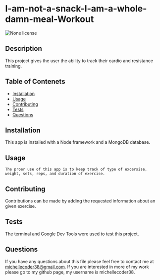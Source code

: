 # I-am-not-a-snack-I-am-a-whole-damn-meal-Workout
![None license](https://img.shields.io/badge/license-None-Red.svg)
## Description
This project gives the user the ability to track their cardio and resistance training.
## Table of Contenets

* [Installation](#installation)
* [Usage](#usage)
* [Contributing](#contributing)
* [Tests](#tests)
* [Questions](#questions)

## Installation
  This app is installed with a Node framework and a MongoDB database.
  ## Usage
    The proer use of this app is to keep track of type of excersise, weight, sets, reps, and duration of exercise.

 

## Contributing
Contributions can be made by adding the requested information about an given exercise.

## Tests
  The terminal and Google Dev Tools were used to test this project.

  ## Questions

  If you have any questions about this file please feel free to contact me at michellecoder38@gmail.com.
  If you are interested in more of my work please go to my github page, my username is michellecoder38.

